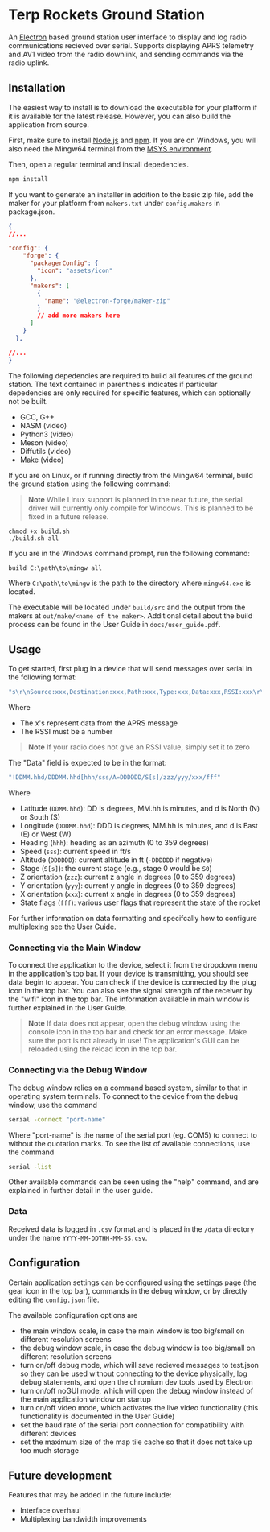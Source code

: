 # Terp Rockets Ground Station
An [Electron](https://www.electronjs.org/) based ground station user interface to display and log radio communications recieved over serial. Supports displaying APRS telemetry and AV1 video from the radio downlink, and sending commands via the radio uplink.

## Installation
The easiest way to install is to download the executable for your platform if it is available for the latest release. However, you can also build the application from source.

First, make sure to install [Node.js](https://nodejs.org/en/) and [npm](https://www.npmjs.com/). If you are on Windows, you will also need the Mingw64 terminal from the [MSYS environment](https://www.msys2.org/).

Then, open a regular terminal and install depedencies.
```bash
npm install 
```

If you want to generate an installer in addition to the basic zip file, add the maker for your platform from ```makers.txt``` under ```config.makers``` in package.json.
```json
{
//...

"config": {
    "forge": {
      "packagerConfig": {
        "icon": "assets/icon"
      },
      "makers": [
        {
          "name": "@electron-forge/maker-zip"
        }
        // add more makers here
      ]
    }
  },

//...
}
```

The following depedencies are required to build all features of the ground station. The text contained in parenthesis indicates if particular depedencies are only required for specific features, which can optionally not be built.
- GCC, G++
- NASM (video)
- Python3 (video)
- Meson (video)
- Diffutils (video)
- Make (video)

If you are on Linux, or if running directly from the Mingw64 terminal, build the ground station using the following command:
>**Note**
>While Linux support is planned in the near future, the serial driver will currently only compile for Windows. This is planned to be fixed in a future release.
```
chmod +x build.sh
./build.sh all
```
If you are in the Windows command prompt, run the following command:
```
build C:\path\to\mingw all
```
Where ```C:\path\to\mingw``` is the path to the directory where ```mingw64.exe``` is located.

The executable will be located under ```build/src``` and the output from the makers at ```out/make/<name of the maker>```. Additional detail about the build process can be found in the User Guide in ```docs/user_guide.pdf```.

## Usage
To get started, first plug in a device that will send messages over serial in the following format:

```javascript
"s\r\nSource:xxx,Destination:xxx,Path:xxx,Type:xxx,Data:xxx,RSSI:xxx\r\ne\r\n"
```
Where
- The x's represent data from the APRS message
- The RSSI must be a number
>**Note**
> If your radio does not give an RSSI value, simply set it to zero

The "Data" field is expected to be in the format:
```javascript
"!DDMM.hhd/DDDMM.hhd[hhh/sss/A=DDDDDD/S[s]/zzz/yyy/xxx/fff"
```
Where
- Latitude (```DDMM.hhd```): DD is degrees, MM.hh is minutes, and d is North (N) or South (S)
- Longitude (```DDDMM.hhd```): DDD is degrees, MM.hh is minutes, and d is East (E) or West (W)
- Heading (```hhh```): heading as an azimuth (0 to 359 degrees)
- Speed (```sss```): current speed in ft/s
- Altitude (```DDDDDD```): current altitude in ft (```-DDDDDD``` if negative)
- Stage (```S[s]```): the current stage (e.g., stage 0 would be ```S0```)
- Z orientation (```zzz```): current z angle in degrees (0 to 359 degrees)
- Y orientation (```yyy```): current y angle in degrees (0 to 359 degrees)
- X orientation (```xxx```): current x angle in degrees (0 to 359 degrees)
- State flags (```fff```): various user flags that represent the state of the rocket

For further information on data formatting and specifcally how to configure multiplexing see the User Guide.

### Connecting via the Main Window

To connect the application to the device, select it from the dropdown menu in the application's top bar. If your device is transmitting, you should see data begin to appear. You can check if the device is connected by the plug icon in the top bar. You can also see the signal strength of the receiver by the "wifi" icon in the top bar. The information available in main window is further explained in the User Guide.

>**Note**
>If data does not appear, open the debug window using the console icon in the top bar and check for an error message. Make sure the port is not already in use!
>The application's GUI can be reloaded using the reload icon in the top bar.

### Connecting via the Debug Window

The debug window relies on a command based system, similar to that in operating system terminals. To connect to the device from the debug window, use the command

```bash
serial -connect "port-name"
```

Where "port-name" is the name of the serial port (eg. COM5) to connect to without the quotation marks. To see the list of available connections, use the command

```bash
serial -list
```

Other available commands can be seen using the "help" command, and are explained in further detail in the user guide.

### Data
Received data is logged in ```.csv``` format and is placed in the ```/data``` directory under the name ```YYYY-MM-DDTHH-MM-SS.csv```.

## Configuration
Certain application settings can be configured using the settings page (the gear icon in the top bar), commands in the debug window, or by directly editing the ```config.json``` file.

The available configuration options are
- the main window scale, in case the main window is too big/small on different resolution screens
- the debug window scale, in case the debug window is too big/small on different resolution screens
- turn on/off debug mode, which will save recieved messages to test.json so they can be used without connecting to the device physically, log debug statements, and open the chromium dev tools used by Electron
- turn on/off noGUI mode, which will open the debug window instead of the main application window on startup
- turn on/off video mode, which activates the live video functionality (this functionality is documented in the User Guide)
- set the baud rate of the serial port connection for compatibility with different devices
- set the maximum size of the map tile cache so that it does not take up too much storage

## Future development

Features that may be added in the future include:
- Interface overhaul
- Multiplexing bandwidth improvements